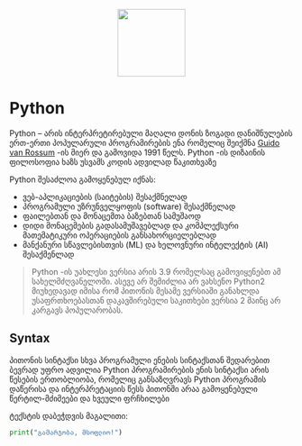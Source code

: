 <p align="center">
  <img width="120" height="120" src="https://brandslogos.com/wp-content/uploads/images/large/python-logo.png">
</p>

# Python

Python – არის ინტერპრეტირებული მაღალი დონის ზოგადი დანიშნულების ერთ-ერთი პოპულარული პროგრამირების ენა რომელიც შეიქმნა [Guido van Rossum](https://en.m.wikipedia.org/wiki/Guido_van_Rossum) -ის მიერ და გამოვიდა 1991 წელს. Python -ის დიზაინის ფილოსოფია ხაზს უსვამს კოდის ადვილად წაკითხვაზე

Python შესაძლოა გამოყენებულ იქნას:
- ვებ-აპლიკაციების (საიტების) შესაქმნელად 
- პროგრამული უზრუნველყოფის (software) შესაქმნელად
- ფაილებთან და მონაცემთა ბაზებთან სამუშაოდ
- დიდი მონაცემების გადასამუშავებლად და კომპლექსური მათემატიკური ოპერაციების განსახორციელებლად
- მანქანური სწავლებისთვის (ML) და ხელოვნური ინტელექტის (AI) შესაქმენლად

> Python -ის უახლესი ვერსია არის 3.9 რომელსაც გამოვიყენებთ ამ სახელმძღვანელოში. ასევე არ შემიძლია არ ვახსენო Python2 მიუხედავად იმისა რომ პითონის მესამე ვერსიაში განახლდა უსაფრთხოებასთან დაკავშირებული საკითხები ვერსია 2 მაინც არ კარგავს პოპულარობას.

## Syntax

პითონის სინტაქსი სხვა პროგრამული ენების სინტაქსთან შედარებით ბევრად უფრო ადვილია
Python პროგრამირების ენის სინტაქსი არის წესების ერთობლიობა, რომელიც განსაზღვრავს Python პროგრამის დაწერისა და ინტერპრეტაციის წესს
პითონში არაა გამოყენებული წერტილ-მძიმეები და ხვეული ფრჩხილები

ტექსტის დაბეჭდვის მაგალითი:
```python
print("გამარჯობა, მსოფლიო!")
```
